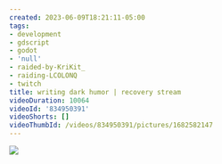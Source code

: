 ```yaml
---
created: 2023-06-09T18:21:11-05:00
tags:
- development
- gdscript
- godot
- 'null'
- raided-by-KriKit_
- raiding-LCOLONQ
- twitch
title: writing dark humor | recovery stream
videoDuration: 10064
videoId: '834950391'
videoShorts: []
videoThumbId: /videos/834950391/pictures/1682582147
---
```


![](20230609232111.jpg)
